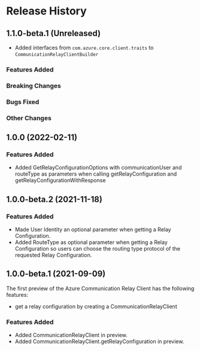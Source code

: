 # Release History

## 1.1.0-beta.1 (Unreleased)
- Added interfaces from `com.azure.core.client.traits` to `CommunicationRelayClientBuilder`

### Features Added

### Breaking Changes

### Bugs Fixed

### Other Changes

## 1.0.0 (2022-02-11)

### Features Added

- Added GetRelayConfigurationOptions with communicationUser and
  routeType as parameters when calling getRelayConfiguration and getRelayConfigurationWithResponse

## 1.0.0-beta.2 (2021-11-18)

### Features Added

- Made User Identity an optional parameter when getting a Relay Configuration.
- Added RouteType as optional parameter when getting a Relay Configuration so users can
  choose the routing type protocol of the requested Relay Configuration.

## 1.0.0-beta.1 (2021-09-09)

The first preview of the Azure Communication Relay Client has the following features:

- get a relay configuration by creating a CommunicationRelayClient

### Features Added

- Added CommunicationRelayClient in preview.
- Added CommunicationRelayClient.getRelayConfiguration in preview.
